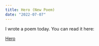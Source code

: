 ```yaml
---
title: Hero (New Poem)
date: "2022-07-07"
---
```


I wrote a poem today. You can read it here:

[Hero](https://jenue.com/poems/hero/)
